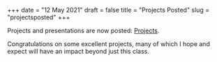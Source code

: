 +++
date = "12 May 2021"
draft = false
title = "Projects Posted"
slug = "projectsposted"
+++

Projects and presentations are now posted:
[Projects](/projects).

Congratulations on some excellent projects, many of which I hope and
expect will have an impact beyond just this class.
